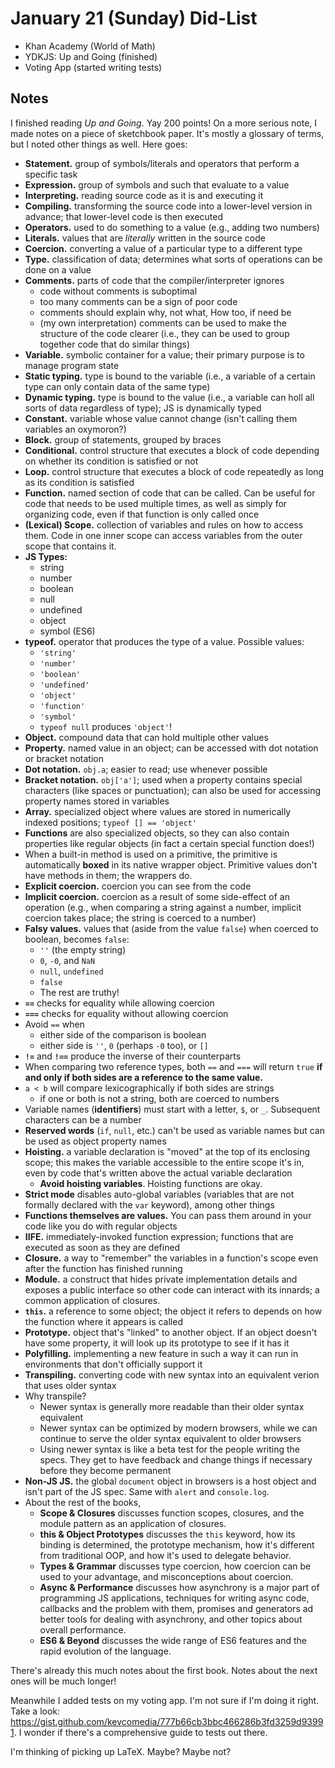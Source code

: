 # January 21 (Sunday) Did-List

* Khan Academy (World of Math)
* YDKJS: Up and Going (finished)
* Voting App (started writing tests)

## Notes

I finished reading _Up and Going_. Yay 200 points! On a more serious note, I
made notes on a piece of sketchbook paper. It's mostly a glossary of terms, but
I noted other things as well. Here goes:

* **Statement.** group of symbols/literals and operators that perform a specific
  task
* **Expression.** group of symbols and such that evaluate to a value
* **Interpreting.** reading source code as it is and executing it
* **Compiling.** transforming the source code into a lower-level version in
  advance; that lower-level code is then executed
* **Operators.** used to do something to a value (e.g., adding two numbers)
* **Literals.** values that are _literally_ written in the source code
* **Coercion.** converting a value of a particular type to a different type
* **Type.** classification of data; determines what sorts of operations can be
  done on a value
* **Comments.** parts of code that the compiler/interpreter ignores
  * code without comments is suboptimal
  * too many comments can be a sign of poor code
  * comments should explain why, not what, How too, if need be
  * (my own interpretation) comments can be used to make the structure of the
    code clearer (i.e., they can be used to group together code that do similar
    things)
* **Variable.** symbolic container for a value; their primary purpose is to
  manage program state
* **Static typing.** type is bound to the variable (i.e., a variable of a
  certain type can only contain data of the same type)
* **Dynamic typing.** type is bound to the value (i.e., a variable can holl all
  sorts of data regardless of type); JS is dynamically typed
* **Constant.** variable whose value cannot change (isn't calling them variables
  an oxymoron?)
* **Block.** group of statements, grouped by braces
* **Conditional.** control structure that executes a block of code depending on
  whether its condition is satisfied or not
* **Loop.** control structure that executes a block of code repeatedly as long
  as its condition is satisfied
* **Function.** named section of code that can be called. Can be useful for code
  that needs to be used multiple times, as well as simply for organizing code,
  even if that function is only called once
* **(Lexical) Scope.** collection of variables and rules on how to access them.
  Code in one inner scope can access variables from the outer scope that
  contains it.
* **JS Types:**
  * string
  * number
  * boolean
  * null
  * undefined
  * object
  * symbol (ES6)
* **typeof.** operator that produces the type of a value. Possible values:
  * `'string'`
  * `'number'`
  * `'boolean'`
  * `'undefined'`
  * `'object'`
  * `'function'`
  * `'symbol'`
  * `typeof null` produces `'object'`!
* **Object.** compound data that can hold multiple other values
* **Property.** named value in an object; can be accessed with dot notation or
  bracket notation
* **Dot notation.** `obj.a`; easier to read; use whenever possible
* **Bracket notation.** `obj['a']`; used when a property contains special
  characters (like spaces or punctuation); can also be used for accessing
  property names stored in variables
* **Array.** specialized object where values are stored in numerically indexed
  positions; `typeof [] == 'object'`
* **Functions** are also specialized objects, so they can also contain
  properties like regular objects (in fact a certain special function does!)
* When a built-in method is used on a primitive, the primitive is automatically
  **boxed** in its native wrapper object. Primitive values don't have methods
  in them; the wrappers do.
* **Explicit coercion.** coercion you can see from the code
* **Implicit coercion.** coercion as a result of some side-effect of an
  operation (e.g., when comparing a string against a number, implicit coercion
  takes place; the string is coerced to a number)
* **Falsy values.** values that (aside from the value `false`) when coerced to
  boolean, becomes `false`:
  * `''` (the empty string)
  * `0`, `-0`, and `NaN`
  * `null`, `undefined`
  * `false`
  * The rest are truthy!
* **`==`** checks for equality while allowing coercion
* **`===`** checks for equality without allowing coercion
* Avoid `==` when
  * either side of the comparison is boolean
  * either side is `''`, `0` (perhaps `-0` too), or `[]`
* **`!=`** and **`!==`** produce the inverse of their counterparts
* When comparing two reference types, both `==` and `===` will return `true`
  **if and only if both sides are a reference to the same value.**
* `a < b` will compare lexicographically if both sides are strings
  * if one or both is not a string, both are coerced to numbers
* Variable names (**identifiers**) must start with a letter, `$`, or `_`.
  Subsequent characters can be a number
* **Reserved words** (`if`, `null`, etc.) can't be used as variable names but
  can be used as object property names
* **Hoisting.** a variable declaration is "moved" at the top of its enclosing
  scope; this makes the variable accessible to the entire scope it's in, even by
  code that's written above the actual variable declaration
  - **Avoid hoisting variables**. Hoisting functions are okay.
* **Strict mode** disables auto-global variables (variables that are not
  formally declared with the `var` keyword), among other things
* **Functions themselves are values.** You can pass them around in your code
  like you do with regular objects
* **IIFE.** immediately-invoked function expression; functions that are executed
  as soon as they are defined
* **Closure.** a way to "remember" the variables in a function's scope even
  after the function has finished running
* **Module.** a construct that hides private implementation details and exposes
  a public interface so other code can interact with its innards; a common
  application of closures.
* **`this`.** a reference to some object; the object it refers to depends on how
  the function where it appears is called
* **Prototype.** object that's "linked" to another object. If an object doesn't
  have some property, it will look up its prototype to see if it has it
* **Polyfilling.** implementing a new feature in such a way it can run in
  environments that don't officially support it
* **Transpiling.** converting code with new syntax into an equivalent verion
  that uses older syntax
* Why transpile?
  * Newer syntax is generally more readable than their older syntax equivalent
  * Newer syntax can be optimized by modern browsers, while we can continue to
    serve the older syntax equivalent to older browsers
  * Using newer syntax is like a beta test for the people writing the specs.
    They get to have feedback and change things if necessary before they become
    permanent
* **Non-JS JS.** the global `document` object in browsers is a host object and
  isn't part of the JS spec. Same with `alert` and `console.log`.
* About the rest of the books,
  * **Scope & Closures** discusses function scopes, closures, and the module
    pattern as an application of closures.
  * **this & Object Prototypes** discusses the `this` keyword, how its binding
    is determined, the prototype mechanism, how it's different from traditional
    OOP, and how it's used to delegate behavior.
  * **Types & Grammar** discusses type coercion, how coercion can be used to
    your advantage, and misconceptions about coercion.
  * **Async & Performance** discusses how asynchrony is a major part of
    programming JS applications, techniques for writing async code, callbacks
    and the problem with them, promises and generators ad better tools for
    dealing with asynchrony, and other topics about overall performance.
  * **ES6 & Beyond** discusses the wide range of ES6 features and the rapid
    evolution of the language.

There's already this much notes about the first book. Notes about the next ones
will be much longer!

Meanwhile I added tests on my voting app. I'm not sure if I'm doing it right.
Take a look: <https://gist.github.com/kevcomedia/777b66cb3bbc466286b3fd3259d93991>.
I wonder if there's a comprehensive guide to tests out there.

I'm thinking of picking up LaTeX. Maybe? Maybe not?
